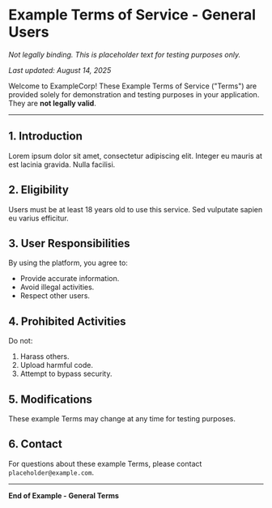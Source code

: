 # Example Terms of Service - General Users
_Not legally binding. This is placeholder text for testing purposes only._

_Last updated: August 14, 2025_

Welcome to ExampleCorp! These Example Terms of Service ("Terms") are provided solely for demonstration and testing purposes in your application. They are **not legally valid**.

---

## 1. Introduction
Lorem ipsum dolor sit amet, consectetur adipiscing elit. Integer eu mauris at est lacinia gravida. Nulla facilisi.

## 2. Eligibility
Users must be at least 18 years old to use this service. Sed vulputate sapien eu varius efficitur.

## 3. User Responsibilities
By using the platform, you agree to:
- Provide accurate information.
- Avoid illegal activities.
- Respect other users.

## 4. Prohibited Activities
Do not:
1. Harass others.
2. Upload harmful code.
3. Attempt to bypass security.

## 5. Modifications
These example Terms may change at any time for testing purposes.

## 6. Contact
For questions about these example Terms, please contact `placeholder@example.com`.

---

**End of Example - General Terms**
